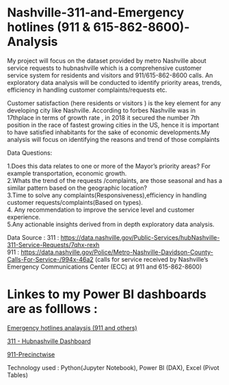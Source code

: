 # Nashville-311-and-Emergency hotlines (911 & 615-862-8600)-Analysis
My project will focus on the dataset provided by metro Nashville about service requests to hubnashville which is a comprehensive customer service system for residents and visitors and 911/615-862-8600 calls. An exploratory data analysis will be conducted to identify priority areas, trends, efficiency in handling customer complaints/requests etc. 

Customer satisfaction (here residents or visitors ) is the key element  for any developing city like Nashville. According to forbes Nashville was in 17thplace in terms of growth rate , in 2018 it secured the number 7th position in the race  of fastest growing cities in the US, hence it is important to have satisfied inhabitants for the sake of economic developments.My analysis  will focus on identifying the reasons and trend of those complaints

Data Questions:

1.Does this data relates to one or more of the Mayor’s priority areas? For example transportation, economic growth.<br/>
2.Whats the trend of the requests /complaints, are those seasonal and has a similar pattern based on the geographic location?<br/>
3.Time to solve any complaints(Responsiveness),efficiency in handling customer requests/complaints(Based on  types).<br/>
4. Any recommendation to improve the service level and customer experience.<br/>
5.Any actionable insights derived from in depth exploratory data analysis.

Data Source :
311 : https://data.nashville.gov/Public-Services/hubNashville-311-Service-Requests/7qhx-rexh <br/>
911 : https://data.nashville.gov/Police/Metro-Nashville-Davidson-County-Calls-For-Service-/994x-46a2 (calls for service received by Nashville’s Emergency Communications Center (ECC) at 911 and 615-862-8600)<br/>

# Linkes to my Power BI dashboards are as folllows  : <br/>


[Emergency hotlines analaysis (911 and others)](https://app.powerbi.com/groups/me/reports/a9d912db-d3c3-4edc-85e1-650419ff8526/ReportSection4e16d5981a2ef38405f4) 

[311 - Hubnashville Dashboard ](https://app.powerbi.com/groups/me/reports/30f93440-9522-417c-a976-da563900186b/ReportSection525937e4395bc4052c37)

[911-Precinctwise](https://app.powerbi.com/groups/me/reports/8fe76695-014a-4d1f-8313-036fbbcfe73c/ReportSection)



Technology used : Python(Jupyter Notebook), Power BI (DAX), Excel (Pivot Tables)

